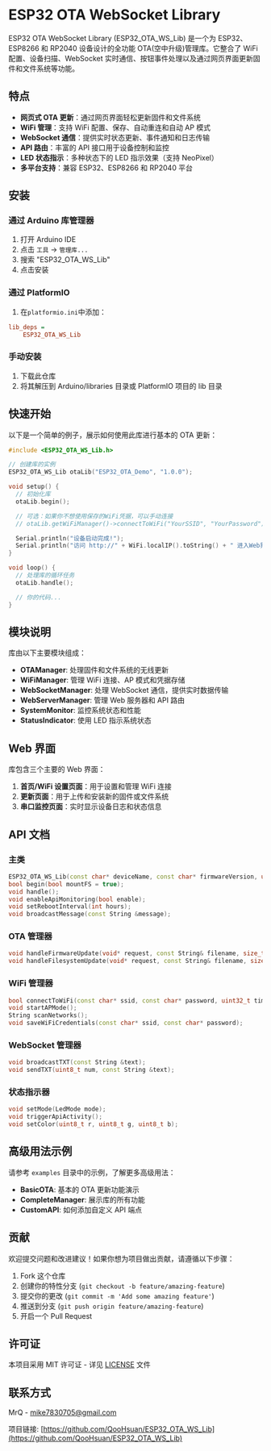 # ESP32 OTA WebSocket Library

ESP32 OTA WebSocket Library (ESP32_OTA_WS_Lib) 是一个为 ESP32、ESP8266 和 RP2040 设备设计的全功能 OTA(空中升级)管理库。它整合了 WiFi 配置、设备扫描、WebSocket 实时通信、按钮事件处理以及通过网页界面更新固件和文件系统等功能。

## 特点

- **网页式 OTA 更新**：通过网页界面轻松更新固件和文件系统
- **WiFi 管理**：支持 WiFi 配置、保存、自动重连和自动 AP 模式
- **WebSocket 通信**：提供实时状态更新、事件通知和日志传输
- **API 路由**：丰富的 API 接口用于设备控制和监控
- **LED 状态指示**：多种状态下的 LED 指示效果（支持 NeoPixel）
- **多平台支持**：兼容 ESP32、ESP8266 和 RP2040 平台

## 安装

### 通过 Arduino 库管理器

1. 打开 Arduino IDE
2. 点击 `工具` -> `管理库...`
3. 搜索 "ESP32_OTA_WS_Lib"
4. 点击安装

### 通过 PlatformIO

1. 在`platformio.ini`中添加：

```ini
lib_deps =
    ESP32_OTA_WS_Lib
```

### 手动安装

1. 下载此仓库
2. 将其解压到 Arduino/libraries 目录或 PlatformIO 项目的 lib 目录

## 快速开始

以下是一个简单的例子，展示如何使用此库进行基本的 OTA 更新：

```cpp
#include <ESP32_OTA_WS_Lib.h>

// 创建库的实例
ESP32_OTA_WS_Lib otaLib("ESP32_OTA_Demo", "1.0.0");

void setup() {
  // 初始化库
  otaLib.begin();

  // 可选：如果你不想使用保存的WiFi凭据，可以手动连接
  // otaLib.getWiFiManager()->connectToWiFi("YourSSID", "YourPassword");

  Serial.println("设备启动完成!");
  Serial.println("访问 http://" + WiFi.localIP().toString() + " 进入Web界面");
}

void loop() {
  // 处理库的循环任务
  otaLib.handle();

  // 你的代码...
}
```

## 模块说明

库由以下主要模块组成：

- **OTAManager**: 处理固件和文件系统的无线更新
- **WiFiManager**: 管理 WiFi 连接、AP 模式和凭据存储
- **WebSocketManager**: 处理 WebSocket 通信，提供实时数据传输
- **WebServerManager**: 管理 Web 服务器和 API 路由
- **SystemMonitor**: 监控系统状态和性能
- **StatusIndicator**: 使用 LED 指示系统状态

## Web 界面

库包含三个主要的 Web 界面：

1. **首页/WiFi 设置页面**：用于设置和管理 WiFi 连接
2. **更新页面**：用于上传和安装新的固件或文件系统
3. **串口监控页面**：实时显示设备日志和状态信息

## API 文档

### 主类

```cpp
ESP32_OTA_WS_Lib(const char* deviceName, const char* firmwareVersion, uint16_t webServerPort, uint16_t wsServerPort, uint8_t ledPin);
bool begin(bool mountFS = true);
void handle();
void enableApiMonitoring(bool enable);
void setRebootInterval(int hours);
void broadcastMessage(const String &message);
```

### OTA 管理器

```cpp
void handleFirmwareUpdate(void* request, const String& filename, size_t index, uint8_t *data, size_t len, bool final);
void handleFilesystemUpdate(void* request, const String& filename, size_t index, uint8_t *data, size_t len, bool final);
```

### WiFi 管理器

```cpp
bool connectToWiFi(const char* ssid, const char* password, uint32_t timeout = 30000);
void startAPMode();
String scanNetworks();
void saveWiFiCredentials(const char* ssid, const char* password);
```

### WebSocket 管理器

```cpp
void broadcastTXT(const String &text);
void sendTXT(uint8_t num, const String &text);
```

### 状态指示器

```cpp
void setMode(LedMode mode);
void triggerApiActivity();
void setColor(uint8_t r, uint8_t g, uint8_t b);
```

## 高级用法示例

请参考 `examples` 目录中的示例，了解更多高级用法：

- **BasicOTA**: 基本的 OTA 更新功能演示
- **CompleteManager**: 展示库的所有功能
- **CustomAPI**: 如何添加自定义 API 端点

## 贡献

欢迎提交问题和改进建议！如果你想为项目做出贡献，请遵循以下步骤：

1. Fork 这个仓库
2. 创建你的特性分支 (`git checkout -b feature/amazing-feature`)
3. 提交你的更改 (`git commit -m 'Add some amazing feature'`)
4. 推送到分支 (`git push origin feature/amazing-feature`)
5. 开启一个 Pull Request

## 许可证

本项目采用 MIT 许可证 - 详见 [LICENSE](LICENSE) 文件

## 联系方式

MrQ - mike7830705@gmail.com

项目链接: [https://github.com/QooHsuan/ESP32_OTA_WS_Lib](https://github.com/QooHsuan/ESP32_OTA_WS_Lib)
